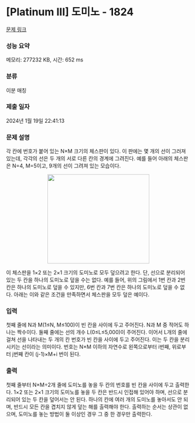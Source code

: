# [Platinum III] 도미노 - 1824 

[문제 링크](https://www.acmicpc.net/problem/1824) 

### 성능 요약

메모리: 277232 KB, 시간: 652 ms

### 분류

이분 매칭

### 제출 일자

2024년 1월 19일 22:41:13

### 문제 설명

<p>각 칸에 번호가 붙어 있는 N×M 크기의 체스판이 있다. 이 판에는 몇 개의 선이 그러져 있는데, 각각의 선은 두 개의 서로 다른 칸의 경계에 그려진다. 예를 들어 아래의 체스판은 N=4, M=5이고, 9개의 선이 그려져 있는 모습이다.</p>

<p style="text-align: center;"><img alt="" src="https://www.acmicpc.net/upload/images/domino1.png" style="height:244px; width:278px"></p>

<p>이 체스판을 1×2 또는 2×1 크기의 도미노로 모두 덮으려고 한다. 단, 선으로 분리되어 있는 두 칸을 하나의 도미노로 덮을 수는 없다. 예를 들어, 위의 그림에서 1번 칸과 2번 칸은 하나의 도미노로 덮을 수 있지만, 6번 칸과 7번 칸은 하나의 도미노로 덮을 수 없다. 아래는 이와 같은 조건을 만족하면서 체스판을 모두 덮은 예이다.</p>

### 입력 

 <p>첫째 줄에 N과 M(1≤N, M≤100)이 빈 칸을 사이에 두고 주어진다. N과 M 중 적어도 하나는 짝수이다. 둘째 줄에는 선의 개수 L(0≤L≤5,000)이 주어진다. 이어서 L개의 줄에 걸쳐 선을 나타내는 두 개의 칸 번호가 빈 칸을 사이에 두고 주어진다. 이는 두 칸을 분리시키는 선이라는 의미이다. 번호는 N×M 이하의 자연수로 왼쪽으로부터 i번째, 위로부터 j번째 칸이 (j-1)×M+i 번이 된다.</p>

### 출력 

 <p>첫째 줄부터 N×M÷2개 줄에 도미노를 놓을 두 칸의 번호를 빈 칸을 사이에 두고 출력한다. 1×2 또는 2×1 크기의 도미노를 놓을 두 칸은 반드시 인접해 있어야 하며, 선으로 분리되어 있는 두 칸을 덮어서는 안 된다. 하나의 칸에 여러 개의 도미노를 놓아서도 안 되며, 반드시 모든 칸을 겹치지 않게 덮는 해를 출력해야 한다. 출력하는 순서는 상관이 없으며, 도미노를 놓는 방법이 둘 이상인 경우 그 중 한 경우만 출력한다.</p>

